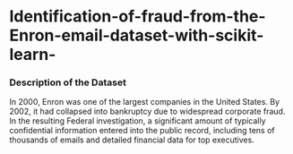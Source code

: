 # Identification-of-fraud-from-the-Enron-email-dataset-with-scikit-learn-
### Description of the Dataset
In 2000, Enron was one of the largest companies in the United States. By 2002, it had collapsed into bankruptcy due to widespread corporate fraud. In the resulting Federal investigation, a significant amount of typically confidential information entered into the public record, including tens of thousands of emails and detailed financial data for top executives.
### 
